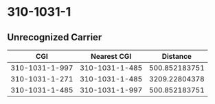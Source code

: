 # 310-1031-1
## Unrecognized Carrier


| CGI | Nearest CGI | Distance |
|-----|-------------|----------|
| 310-1031-1-997 | 310-1031-1-485 | 500.852183751 |
| 310-1031-1-271 | 310-1031-1-485 | 3209.22804378 |
| 310-1031-1-485 | 310-1031-1-997 | 500.852183751 |
